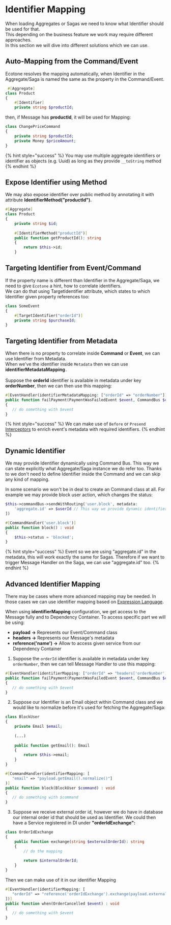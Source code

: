 # Identifier Mapping

When loading Aggregates or Sagas we need to know what Identifier should be used for that. \
This depending on the business feature we work may require different approaches. \
In this section we will dive into different solutions which we can use.

## Auto-Mapping from the Command/Event

Ecotone resolves the mapping automatically, when Identifier in the Aggregate/Saga is named the same as the property in the Command/Event.

```php
 #[Aggregate]
class Product
{
    #[Identifier]
    private string $productId;
```

then, if Message has **productId**, it will be used for Mapping:

```php
class ChangePriceCommand
{
    private string $productId;
    private Money $priceAmount;
}
```

{% hint style="success" %}
You may use multiple aggregate identifiers or identifier as objects (e.g. Uuid) as long as they provide `__toString` method
{% endhint %}

## Expose Identifier using Method

We may also expose identifier over public method by annotating it with attribute **IdentifierMethod("productId").**

```php
#[Aggregate]
class Product
{
    private string $id;
    
    #[IdentifierMethod("productId")]
    public function getProductId(): string
    {
        return $this->id;
    }
```

## Targeting Identifier from Event/Command

If the property name is different than Identifier in the Aggregate/Saga, we need to give `Ecotone` a hint, how to correlate identifiers. \
We can do that using TargetIdentifier attribute, which states to which Identifier given property references too:

```php
class SomeEvent
{
    #[TargetIdentifier("orderId")] 
    private string $purchaseId;
}
```

## Targeting Identifier from Metadata

When there is no property to correlate inside **Command** or **Event**, we can use Identifier from Metadata.\
When we've the identifier inside `Metadata` then we can use **identifierMetadataMapping**`.`\
\
Suppose the **orderId** identifier is available in metadata under key **orderNumber**, then we can then use this mapping:

```php
#[EventHandler(identifierMetadataMapping: ["orderId" => "orderNumber"])]
public function failPayment(PaymentWasFailedEvent $event, CommandBus $commandBus) : self 
{
   // do something with $event
}
```

{% hint style="success" %}
We can make use of `Before` or `Presend` [Interceptors](../extending-messaging-middlewares/interceptors.md) to enrich event's metadata with required identifiers.
{% endhint %}

## Dynamic Identifier

We may provide Identifier dynamically using Command Bus. This way we can state explicitly what Aggregate/Saga instance we do refer too. Thanks to we don't need to define Identifier inside the Command and we can skip any kind of mapping.

In some scenario we won't be in deal to create an Command class at all. For example we may provide block user action, which changes the status:

```php
$this->commandBus->sendWithRouting('user.block', metadata:
    'aggregate.id' => $userId // This way we provide dynamic identifier
])
```

```php
#[CommandHandler('user.block')]
public function block() : void
{
    $this->status = 'blocked';
}
```

{% hint style="success" %}
Event so we are using "aggregate.id" in the metadata, this will work exactly the same for Sagas. Therefore if we want to trigger Message Handler on the Saga, we can use "aggregate.id" too.
{% endhint %}

## Advanced Identifier Mapping

There may be cases where more advanced mapping may be needed. In those cases we can use identifier mapping based on [Expression Language](https://symfony.com/doc/current/components/expression\_language.html).

When using **identifierMapping** configuration, we get access to the Message fully and to Dependency Container. To access specific part we will be using:

* **payload** **->** Represents our Event/Command class
* **headers ->** Represents our Message's metadata
* **reference('name') ->** Allow to access given service from our Dependency Container

1. Suppose the `orderId` identifier is available in metadata under key `orderNumber`, then we can tell Message Handler to use this mapping:

```php
#[EventHandler(identifierMapping: ["orderId" => "headers['orderNumber']"])]
public function failPayment(PaymentWasFailedEvent $event, CommandBus $commandBus) : void 
{
   // do something with $event
}
```

2. Suppose our Identifier is an Email object within Command class and we would like to normalize before it's used for fetching the Aggregate/Saga:

```php
class BlockUser
{
    private Email $email;
    
    (...)
    
    public function getEmail(): Email
    {
        return $this->email;
    }
}
```

```php
#[CommandHandler(identifierMapping: [
   "email" => "payload.getEmail().normalize()"]
)]
public function block(BlockUser $command) : void
{
   // do something with $command
}
```

3. Suppose we receive external order id, however we do have in database our internal order id that should be used as Identifier. We could then have a Service registered in DI under **"orderIdExchange":**

```php
class OrderIdExchange
{
    public function exchange(string $externalOrderId): string
    {
        // do the mapping
        
        return $internalOrderId;
    }
}
```

Then we can make use of it in our identifier Mapping

```php
#[EventHandler(identifierMapping: [
   "orderId" => "reference('orderIdExchange').exchange(payload.externalOrderId())"
])]
public function when(OrderCancelled $event) : void
{
   // do something with $event
}
```

